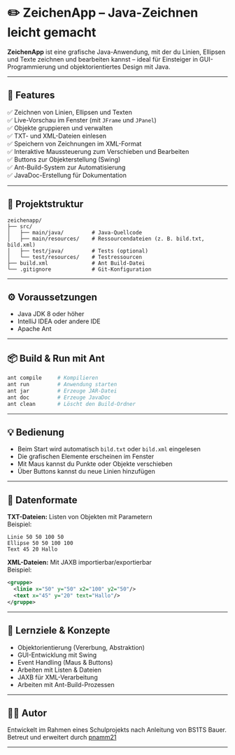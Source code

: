 # ✏️ ZeichenApp – Java-Zeichnen leicht gemacht

**ZeichenApp** ist eine grafische Java-Anwendung, mit der du Linien, Ellipsen und Texte zeichnen und bearbeiten kannst – ideal für Einsteiger in GUI-Programmierung und objektorientiertes Design mit Java.

---

## 🚀 Features

✅ Zeichnen von Linien, Ellipsen und Texten  
✅ Live-Vorschau im Fenster (mit `JFrame` und `JPanel`)  
✅ Objekte gruppieren und verwalten  
✅ TXT- und XML-Dateien einlesen  
✅ Speichern von Zeichnungen im XML-Format  
✅ Interaktive Maussteuerung zum Verschieben und Bearbeiten  
✅ Buttons zur Objekterstellung (Swing)  
✅ Ant-Build-System zur Automatisierung  
✅ JavaDoc-Erstellung für Dokumentation

---

## 🧱 Projektstruktur

```
zeichenapp/
├── src/
│   ├── main/java/         # Java-Quellcode
│   ├── main/resources/    # Ressourcendateien (z. B. bild.txt, bild.xml)
│   ├── test/java/         # Tests (optional)
│   └── test/resources/    # Testressourcen
├── build.xml              # Ant Build-Datei
└── .gitignore             # Git-Konfiguration
```

---

## ⚙️ Voraussetzungen

- Java JDK 8 oder höher
- IntelliJ IDEA oder andere IDE
- Apache Ant

---

## 📦 Build & Run mit Ant

```bash
ant compile     # Kompilieren
ant run         # Anwendung starten
ant jar         # Erzeuge JAR-Datei
ant doc         # Erzeuge JavaDoc
ant clean       # Löscht den Build-Ordner
```

---

## 💡 Bedienung

- Beim Start wird automatisch `bild.txt` oder `bild.xml` eingelesen
- Die grafischen Elemente erscheinen im Fenster
- Mit Maus kannst du Punkte oder Objekte verschieben
- Über Buttons kannst du neue Linien hinzufügen

---

## 📂 Datenformate

**TXT-Dateien:** Listen von Objekten mit Parametern  
Beispiel:
```
Linie 50 50 100 50
Ellipse 50 50 100 100
Text 45 20 Hallo
```

**XML-Dateien:** Mit JAXB importierbar/exportierbar  
Beispiel:
```xml
<gruppe>
  <linie x="50" y="50" x2="100" y2="50"/>
  <text x="45" y="20" text="Hallo"/>
</gruppe>
```

---

## 🧠 Lernziele & Konzepte

- Objektorientierung (Vererbung, Abstraktion)
- GUI-Entwicklung mit Swing
- Event Handling (Maus & Buttons)
- Arbeiten mit Listen & Dateien
- JAXB für XML-Verarbeitung
- Arbeiten mit Ant-Build-Prozessen

---

## 👨‍💻 Autor

Entwickelt im Rahmen eines Schulprojekts nach Anleitung von BS1TS Bauer.  
Betreut und erweitert durch [pnamm21](https://github.com/pnamm21)

---